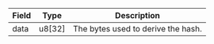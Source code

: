 

| Field | Type | Description |
|--|--|--|
| data |  u8[32] | The bytes used to derive the hash. |
